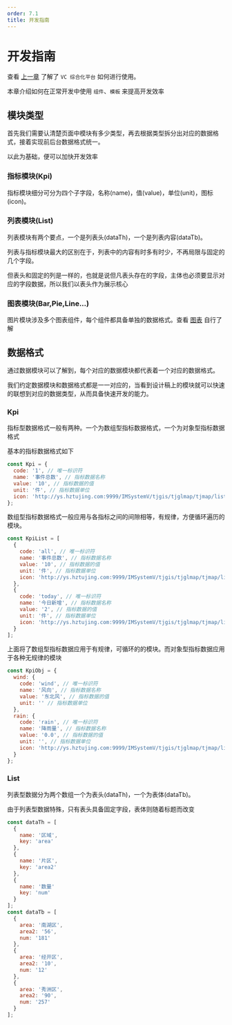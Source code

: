 ```yaml
---
order: 7.1
title: 开发指南
---
```


# 开发指南

查看 [上一章](/#/guide/getting-started) 了解了 `VC 综合化平台` 如何进行使用。

本章介绍如何在正常开发中使用 `组件`、`模板` 来提高开发效率

## 模块类型

首先我们需要认清楚页面中模块有多少类型，再去根据类型拆分出对应的数据格式，接着实现前后台数据格式统一。

以此为基础，便可以加快开发效率

### 指标模块(Kpi)

指标模块细分可分为四个子字段，名称(name)，值(value)，单位(unit)，图标(icon)。

<vc-group spacing="10">
  <vc-image width="260" src="http://ys.hztujing.com:9999/IMSystemV/tjgis/tjglmap/tjmap/kpi1.png"></vc-image>
  <vc-image width="260" src="http://ys.hztujing.com:9999/IMSystemV/tjgis/tjglmap/tjmap/kpi2.png"></vc-image>
  <vc-image width="260" src="http://ys.hztujing.com:9999/IMSystemV/tjgis/tjglmap/tjmap/kpi3.png"></vc-image>
</vc-group>

### 列表模块(List)

列表模块有两个要点，一个是列表头(dataTh)，一个是列表内容(dataTb)。

列表与指标模块最大的区别在于，列表中的内容有时多有时少，不再局限与固定的几个字段。

但表头和固定的列是一样的，也就是说但凡表头存在的字段，主体也必须要显示对应的字段数据，所以我们以表头作为展示核心

<vc-group spacing="10">
  <vc-image width="260" src="http://ys.hztujing.com:9999/IMSystemV/tjgis/tjglmap/tjmap/list1.png"></vc-image>
  <vc-image width="260" src="http://ys.hztujing.com:9999/IMSystemV/tjgis/tjglmap/tjmap/list2.png"></vc-image>
</vc-group>

### 图表模块(Bar,Pie,Line...)

图片模块涉及多个图表组件，每个组件都具备单独的数据格式。查看 [图表](/#/components/Bar) 自行了解

<vc-group spacing="10">
  <vc-image width="260" src="http://ys.hztujing.com:9999/IMSystemV/tjgis/tjglmap/tjmap/echart1.png"></vc-image>
  <vc-image width="260" src="http://ys.hztujing.com:9999/IMSystemV/tjgis/tjglmap/tjmap/echart2.png"></vc-image>
  <vc-image width="260" src="http://ys.hztujing.com:9999/IMSystemV/tjgis/tjglmap/tjmap/echart3.png"></vc-image>
</vc-group>

## 数据格式

通过数据模块可以了解到，每个对应的数据模块都代表着一个对应的数据格式。

我们约定数据模块和数据格式都是一一对应的，当看到设计稿上的模块就可以快速的联想到对应的数据类型，从而具备快速开发的能力。

### Kpi

指标型数据格式一般有两种。一个为数组型指标数据格式，一个为对象型指标数据格式

基本的指标数据格式如下

```js
const Kpi = {
  code: '1', // 唯一标识符
  name: '事件总数', // 指标数据名称
  value: '10', // 指标数据的值
  unit: '件', // 指标数据单位
  icon: 'http://ys.hztujing.com:9999/IMSystemV/tjgis/tjglmap/tjmap/list2.png' // 指标数据 图标
};
```

数组型指标数据格式一般应用与各指标之间的间隙相等，有规律，方便循环遍历的模块。

<vc-group spacing="10">
  <vc-image width="260" src="http://ys.hztujing.com:9999/IMSystemV/tjgis/tjglmap/tjmap/kpi1.png"></vc-image>
  <vc-image width="260" src="http://ys.hztujing.com:9999/IMSystemV/tjgis/tjglmap/tjmap/kpi2.png"></vc-image>
  <vc-image width="260" src="http://ys.hztujing.com:9999/IMSystemV/tjgis/tjglmap/tjmap/kpi3.png"></vc-image>
</vc-group>

```js
const KpiList = [
  {
    code: 'all', // 唯一标识符
    name: '事件总数', // 指标数据名称
    value: '10', // 指标数据的值
    unit: '件', // 指标数据单位
    icon: 'http://ys.hztujing.com:9999/IMSystemV/tjgis/tjglmap/tjmap/list2.png'
  },
  {
    code: 'today', // 唯一标识符
    name: '今日新增', // 指标数据名称
    value: '2', // 指标数据的值
    unit: '件', // 指标数据单位
    icon: 'http://ys.hztujing.com:9999/IMSystemV/tjgis/tjglmap/tjmap/list2.png'
  }
];
```

上面将了数组型指标数据应用于有规律，可循环的的模块。而对象型指标数据应用于各种无规律的模块

```js
const KpiObj = {
  wind: {
    code: 'wind', // 唯一标识符
    name: '风向', // 指标数据名称
    value: '东北风', // 指标数据的值
    unit: '' // 指标数据单位
  },
  rain: {
    code: 'rain', // 唯一标识符
    name: '降雨量', // 指标数据名称
    value: '0.0', // 指标数据的值
    unit: '', // 指标数据单位
    icon: 'http://ys.hztujing.com:9999/IMSystemV/tjgis/tjglmap/tjmap/list2.png'
  }
};
```

<vc-group spacing="10">
  <vc-image width="260" src="http://ys.hztujing.com:9999/IMSystemV/tjgis/tjglmap/tjmap/kpi4.png"></vc-image>
</vc-group>

### List

列表型数据分为两个数组一个为表头(dataTh)，一个为表体(dataTb)。

由于列表型数据特殊，只有表头具备固定字段，表体则随着标题而改变

<vc-group spacing="10">
  <vc-image width="260" src="http://ys.hztujing.com:9999/IMSystemV/tjgis/tjglmap/tjmap/list1.png"></vc-image>
  <vc-image width="260" src="http://ys.hztujing.com:9999/IMSystemV/tjgis/tjglmap/tjmap/list2.png"></vc-image>
</vc-group>

```js
const dataTh = [
  {
    name: '区域',
    key: 'area'
  },
  {
    name: '片区',
    key: 'area2'
  },
  {
    name: '数量'
    key: 'num'
  }
];
const dataTb = [
  {
    area: '南湖区',
    area2: '56',
    num: '181'
  },
  {
    area: '经开区',
    area2: '10',
    num: '12'
  },
  {
    area: '秀洲区',
    area2: '90',
    num: '257'
  }
];
```
